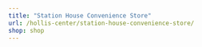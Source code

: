 ```yaml
---
title: "Station House Convenience Store"
url: /hollis-center/station-house-convenience-store/
shop: shop
---
```

